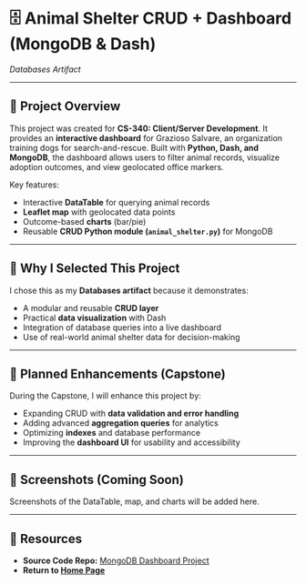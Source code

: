 # 🗄️ Animal Shelter CRUD + Dashboard (MongoDB & Dash)
*Databases Artifact*

---

## 📖 Project Overview
This project was created for **CS-340: Client/Server Development**. It provides an **interactive dashboard** for Grazioso Salvare, an organization training dogs for search-and-rescue. Built with **Python, Dash, and MongoDB**, the dashboard allows users to filter animal records, visualize adoption outcomes, and view geolocated office markers.

Key features:
- Interactive **DataTable** for querying animal records  
- **Leaflet map** with geolocated data points  
- Outcome-based **charts** (bar/pie)  
- Reusable **CRUD Python module (`animal_shelter.py`)** for MongoDB  

---

## 🎯 Why I Selected This Project
I chose this as my **Databases artifact** because it demonstrates:
- A modular and reusable **CRUD layer**  
- Practical **data visualization** with Dash  
- Integration of database queries into a live dashboard  
- Use of real-world animal shelter data for decision-making  

---

## 🔧 Planned Enhancements (Capstone)
During the Capstone, I will enhance this project by:
- Expanding CRUD with **data validation and error handling**  
- Adding advanced **aggregation queries** for analytics  
- Optimizing **indexes** and database performance  
- Improving the **dashboard UI** for usability and accessibility  

---

## 📸 Screenshots (Coming Soon)
Screenshots of the DataTable, map, and charts will be added here.

---

## 🔗 Resources
- **Source Code Repo:** [MongoDB Dashboard Project](https://github.com/niazkhan0731/SNHU-CS-Projects/tree/main/MongoDB_Dashboard_Project)  
- **Return to [Home Page](/index.md)**
